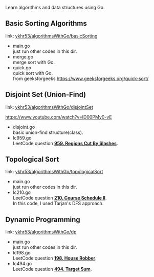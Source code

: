 Learn algorithms and data structures using Go.

## Basic Sorting Algorithms
link: [ykhr53/algorithmsWithGo/basicSorting](/basicSorting)

- main.go  
just run other codes in this dir.  
- merge.go  
merge sort with Go.  
- quick.go  
quick sort with Go.  
from geeksforgeeks https://www.geeksforgeeks.org/quick-sort/  

## Disjoint Set (Union-Find)
link: [ykhr53/algorithmsWithGo/disjointSet](/disjointSet)

https://www.youtube.com/watch?v=ID00PMy0-vE

- disjoint.go  
basic union-find structure(class).  
- lc959.go  
LeetCode question **[959. Regions Cut By Slashes](https://leetcode.com/problems/regions-cut-by-slashes/)**.

## Topological Sort
link: [ykhr53/algorithmsWithGo/topologicalSort](/topologicalSort)

- main.go  
just run other codes in this dir.  
- lc210.go  
LeetCode question **[210. Course Schedule II](https://leetcode.com/problems/course-schedule-ii/)**.  
In this code, I used Tarjan's DFS approach.

## Dynamic Programming
link: [ykhr53/algorithmsWithGo/dp](/dp)

- main.go  
just run other codes in this dir.  
- lc198.go  
LeetCode question **[198. House Robber](https://leetcode.com/problems/house-robber/)**.  
- lc494.go  
LeetCode question **[494. Target Sum](https://leetcode.com/problems/target-sum/)**.  